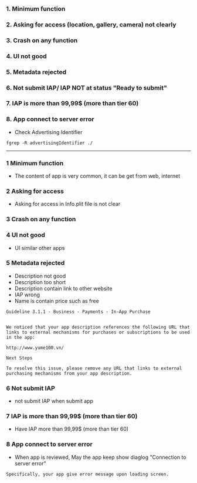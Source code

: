 ### 1. Minimum function
### 2. Asking for access (location, gallery, camera) not clearly
### 3. Crash on any function
### 4. UI not good
### 5. Metadata rejected
### 6. Not submit IAP/ IAP NOT at status "Ready to submit"
### 7. IAP is more than 99,99$ (more than tier 60)
### 8. App connect to server error





* Check Advertising Identifier

```
fgrep -R advertisingIdentifier ./
```

--------------------------

### 1 Minimum function
* The content of app is very common, it can be get from web, internet
  
### 2 Asking for access
* Asking for access in Info.plit file is not clear

### 3 Crash on any function
  
### 4 UI not good
* UI similar other apps

### 5 Metadata rejected
* Description not good
* Description too short
* Description contain link to other website
* IAP wrong
* Name is contain price such as free

```
Guideline 3.1.1 - Business - Payments - In-App Purchase


We noticed that your app description references the following URL that links to external mechanisms for purchases or subscriptions to be used in the app:

http://www.yume100.vn/

Next Steps

To resolve this issue, please remove any URL that links to external purchasing mechanisms from your app description.
```

### 6 Not submit IAP
* not submit IAP when submit app

### 7 IAP is more than 99,99$ (more than tier 60)
* Have IAP more than 99,99$ (more than tier 60)

### 8 App connect to server error

* When app is reviewed, May the app keep show diaglog "Connection to server error"

```
Specifically, your app give error message upon loading screen.
```

